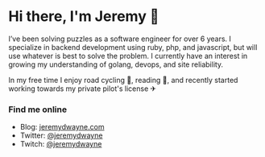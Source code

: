 # Hi there, I'm Jeremy 👋

I’ve been solving puzzles as a software engineer for over 6 years. I specialize in backend development using ruby, php, and javascript, but will use whatever is best to solve the problem. I currently have an interest in growing my understanding of golang, devops, and site reliability. 

In my free time I enjoy road cycling 🚴, reading 📖, and recently started working towards my private pilot's license ✈

### Find me online
- Blog: [jeremydwayne.com](https://www.jeremydwayne.com/)
- Twitter: [@jeremydwayne](https://www.twitter.com/jeremydwayne)
- Twitch: [@jeremydwayne](https://www.twitch.com/jeremydwayne)

<!--
**JeremyDwayne/JeremyDwayne** is a ✨ _special_ ✨ repository because its `README.md` (this file) appears on your GitHub profile.

Here are some ideas to get you started:

- 🔭 I’m currently working on ...
- 🌱 I’m currently learning ...
- 👯 I’m looking to collaborate on ...
- 🤔 I’m looking for help with ...
- 💬 Ask me about ...
- 📫 How to reach me: ...
- 😄 Pronouns: ...
- ⚡ Fun fact: ...
-->
